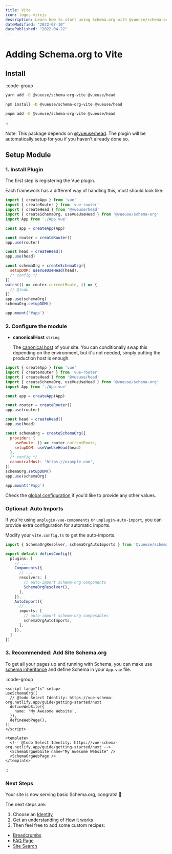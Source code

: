 ```yaml
---
title: Vite
icon: logos-vitejs
description: Learn how to start using Schema.org with @vueuse/schema-org.
dateModified: "2022-07-10"
datePublished: "2022-04-22"
---
```


#  <i-logos-vitejs class="text-25px" /> Adding Schema.org to Vite

## Install

::code-group

```bash [yarn]
yarn add -D @vueuse/schema-org-vite @vueuse/head
```

```bash [npm]
npm install -D @vueuse/schema-org-vite @vueuse/head
```

```bash [pnpm]
pnpm add -D @vueuse/schema-org-vite @vueuse/head
```

::

Note: This package depends on [@vueuse/head](https://github.com/vueuse/head/). The plugin will be automatically setup for you if you haven't already done so.

## Setup Module

### 1. Install Plugin

The first step is registering the Vue plugin.

Each framework has a different way of handling this, most should look like:

```js main.js
import { createApp } from 'vue'
import { createRouter } from 'vue-router'
import { createHead } from '@vueuse/head'
import { createSchemaOrg, useVueUseHead } from '@vueuse/schema-org'
import App from './App.vue'

const app = createApp(App)

const router = createRouter()
app.use(router)

const head = createHead()
app.use(head)

const schemaOrg = createSchemaOrg({
  setupDOM: useVueUseHead(head),
  /* config */
})
watch(() => router.currentRoute, () => {
  // @todo
})
app.use(schemaOrg)
schemaOrg.setupDOM()

app.mount('#app')
```

### 2. Configure the module

- **canonicalHost** `string`

  The [canonical host](https://developers.google.com/search/docs/advanced/crawling/consolidate-duplicate-urls) of your site. You can conditionally swap this depending on the environment, but it's not needed, simply
  putting the production host is enough.

```js {20}
import { createApp } from 'vue'
import { createRouter } from 'vue-router'
import { createHead } from '@vueuse/head'
import { createSchemaOrg, useVueUseHead } from '@vueuse/schema-org'
import App from './App.vue'

const app = createApp(App)

const router = createRouter()
app.use(router)

const head = createHead()
app.use(head)

const schemaOrg = createSchemaOrg({
  provider: {
    useRoute: () => router.currentRoute,
    setupDOM: useVueUseHead(head)
  },
  /* config */
  canonicalHost: 'https://example.com',
})
schemaOrg.setupDOM()
app.use(schemaOrg)

app.mount('#app')
```

Check the [global configuration](/guide/global-config.html) if you'd like to provide any other values.


### Optional: Auto Imports

If you're using `unplugin-vue-components` or `unplugin-auto-import`, you can provide extra configuration for automatic imports.

Modify your `vite.config.ts` to get the auto-imports.

```ts vite.config.ts
import { SchemaOrgResolver, schemaOrgAutoImports } from '@vueuse/schema-org/vite'

export default defineConfig({
  plugins: [
    // ...
    Components({
      // ...
      resolvers: [
        // auto-import schema-org components  
        SchemaOrgResolver(),
      ],
    }),
    AutoImport({
      // ...
      imports: [
        // auto-import schema-org composables  
        schemaOrgAutoImports,
      ],
    }),
  ]
})
```

### 3. Recommended: Add Site Schema.org

To get all your pages up and running with Schema, you can make use [schema inheritance](/guide/how-it-works.html#schema-inheritance) and define
Schema in your `App.vue` file.

::code-group

```vue [Composition API]
<script lang="ts" setup>
useSchemaOrg([
  // @todo Select Identity: https://vue-schema-org.netlify.app/guide/getting-started/nuxt
  defineWebSite({
    name: 'My Awesome Website',
  }),
  defineWebPage(),
])
</script>
```

```vue [Component API]
<template>
  <!-- @todo Select Identity: https://vue-schema-org.netlify.app/guide/getting-started/nuxt -->
  <SchemaOrgWebSite name="My Awesome Website" />
  <SchemaOrgWebPage />
</template>
```

::

### Next Steps

Your site is now serving basic Schema.org, congrats! 🎉

The next steps are:
1. Choose an [Identity](/guide/guides/identity)
2. Get an understanding of [How it works](/guide/how-it-works)
3. Then feel free to add some custom recipes:

- [Breadcrumbs](/guide/recipes/breadcrumbs)
- [FAQ Page](/guide/recipes/faq)
- [Site Search](/guide/recipes/faq)
